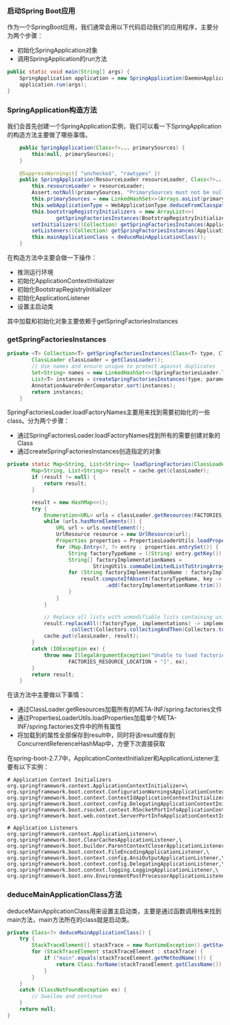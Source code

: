 ### 启动Spring Boot应用

作为一个SpringBoot应用，我们通常会用以下代码启动我们的应用程序，主要分为两个步骤：

- 初始化SpringApplication对象
- 调用SpringApplication的run方法

```java
public static void main(String[] args) {
    SpringApplication application = new SpringApplication(DaemonApplication.class);
    application.run(args);
}
```

### SpringApplication构造方法

我们会首先创建一个SpringApplication实例，我们可以看一下SpringApplication的构造方法主要做了哪些事情。

```java
    public SpringApplication(Class<?>... primarySources) {
		this(null, primarySources);
	}
    
	@SuppressWarnings({ "unchecked", "rawtypes" })
	public SpringApplication(ResourceLoader resourceLoader, Class<?>... primarySources) {
		this.resourceLoader = resourceLoader;
		Assert.notNull(primarySources, "PrimarySources must not be null");
		this.primarySources = new LinkedHashSet<>(Arrays.asList(primarySources));
		this.webApplicationType = WebApplicationType.deduceFromClasspath();
		this.bootstrapRegistryInitializers = new ArrayList<>(
				getSpringFactoriesInstances(BootstrapRegistryInitializer.class));
		setInitializers((Collection) getSpringFactoriesInstances(ApplicationContextInitializer.class));
		setListeners((Collection) getSpringFactoriesInstances(ApplicationListener.class));
		this.mainApplicationClass = deduceMainApplicationClass();
	}
```

在构造方法中主要会做一下操作：
- 推测运行环境
- 初始化ApplicationContextInitializer
- 初始化BootstrapRegistryInitializer
- 初始化ApplicationListener
- 设置主启动类

其中加载和初始化对象主要依赖于getSpringFactoriesInstances

### getSpringFactoriesInstances

```java
private <T> Collection<T> getSpringFactoriesInstances(Class<T> type, Class<?>[] parameterTypes, Object... args) {
		ClassLoader classLoader = getClassLoader();
		// Use names and ensure unique to protect against duplicates
		Set<String> names = new LinkedHashSet<>(SpringFactoriesLoader.loadFactoryNames(type, classLoader));
		List<T> instances = createSpringFactoriesInstances(type, parameterTypes, classLoader, args, names);
		AnnotationAwareOrderComparator.sort(instances);
		return instances;
	}
```

SpringFactoriesLoader.loadFactoryNames主要用来找到需要初始化的一些class。分为两个步骤：

- 通过SpringFactoriesLoader.loadFactoryNames找到所有的需要创建对象的Class
- 通过createSpringFactoriesInstances创造指定的对象

```java
private static Map<String, List<String>> loadSpringFactories(ClassLoader classLoader) {
		Map<String, List<String>> result = cache.get(classLoader);
		if (result != null) {
			return result;
		}

		result = new HashMap<>();
		try {
			Enumeration<URL> urls = classLoader.getResources(FACTORIES_RESOURCE_LOCATION);
			while (urls.hasMoreElements()) {
				URL url = urls.nextElement();
				UrlResource resource = new UrlResource(url);
				Properties properties = PropertiesLoaderUtils.loadProperties(resource);
				for (Map.Entry<?, ?> entry : properties.entrySet()) {
					String factoryTypeName = ((String) entry.getKey()).trim();
					String[] factoryImplementationNames =
							StringUtils.commaDelimitedListToStringArray((String) entry.getValue());
					for (String factoryImplementationName : factoryImplementationNames) {
						result.computeIfAbsent(factoryTypeName, key -> new ArrayList<>())
								.add(factoryImplementationName.trim());
					}
				}
			}

			// Replace all lists with unmodifiable lists containing unique elements
			result.replaceAll((factoryType, implementations) -> implementations.stream().distinct()
					.collect(Collectors.collectingAndThen(Collectors.toList(), Collections::unmodifiableList)));
			cache.put(classLoader, result);
		}
		catch (IOException ex) {
			throw new IllegalArgumentException("Unable to load factories from location [" +
					FACTORIES_RESOURCE_LOCATION + "]", ex);
		}
		return result;
	}
```

在该方法中主要做以下事情：

- 通过ClassLoader.getResources加载所有的META-INF/spring.factories文件
- 通过PropertiesLoaderUtils.loadProperties加载单个META-INF/spring.factories文件中的所有属性
- 将加载到的属性全部保存到result中，同时将该result缓存到ConcurrentReferenceHashMap中，方便下次直接获取


在spring-boot-2.7.7中，ApplicationContextInitializer和ApplicationListener主要有以下实例：

```properties
# Application Context Initializers
org.springframework.context.ApplicationContextInitializer=\
org.springframework.boot.context.ConfigurationWarningsApplicationContextInitializer,\
org.springframework.boot.context.ContextIdApplicationContextInitializer,\
org.springframework.boot.context.config.DelegatingApplicationContextInitializer,\
org.springframework.boot.rsocket.context.RSocketPortInfoApplicationContextInitializer,\
org.springframework.boot.web.context.ServerPortInfoApplicationContextInitializer

# Application Listeners
org.springframework.context.ApplicationListener=\
org.springframework.boot.ClearCachesApplicationListener,\
org.springframework.boot.builder.ParentContextCloserApplicationListener,\
org.springframework.boot.context.FileEncodingApplicationListener,\
org.springframework.boot.context.config.AnsiOutputApplicationListener,\
org.springframework.boot.context.config.DelegatingApplicationListener,\
org.springframework.boot.context.logging.LoggingApplicationListener,\
org.springframework.boot.env.EnvironmentPostProcessorApplicationListener
```

### deduceMainApplicationClass方法

deduceMainApplicationClass用来设置主启动类，主要是通过函数调用栈来找到main方法，main方法所在的class就是启动类。

```java
private Class<?> deduceMainApplicationClass() {
    try {
        StackTraceElement[] stackTrace = new RuntimeException().getStackTrace();
        for (StackTraceElement stackTraceElement : stackTrace) {
            if ("main".equals(stackTraceElement.getMethodName())) {
                return Class.forName(stackTraceElement.getClassName());
            }
        }
    }
    catch (ClassNotFoundException ex) {
        // Swallow and continue
    }
    return null;
}
```


